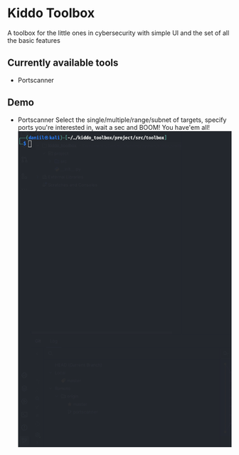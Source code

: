
# Kiddo Toolbox

A toolbox for the little ones in cybersecurity with simple UI and the set of all the basic features



## Currently available tools

- Portscanner


## Demo

- Portscanner
Select the single/multiple/range/subnet of targets, specify ports you're interested in, wait a sec and BOOM! You have'em all!
![portscanner demo](https://github.com/danyash17/kiddo_toolbox/blob/7c1dfdd0b433166e9f8a13cf4f1b738466a12177/project/demo/portscanner-demo.gif)

